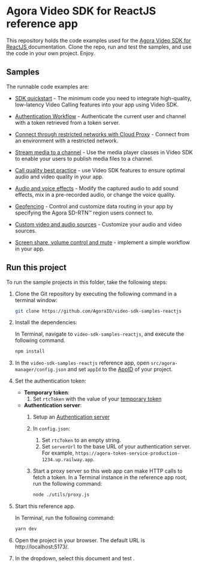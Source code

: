# Agora Video SDK for ReactJS reference app

This repository holds the code examples used for the [Agora Video SDK for ReactJS ](https://docs.agora.io/en/video-calling/get-started/get-started-sdk?platform=web) documentation. Clone the repo, run and test the samples, and use the code in your own project. Enjoy.

## Samples  

The runnable code examples are:

- [SDK quickstart](./src/get-started-sdk/README.md) - The minimum code you need to integrate high-quality, low-latency Video 
  Calling features into your app using Video SDK.
- [Authentication Workflow](./src/authentication-workflow/README.md) - Authenticate the current user and channel with a token 
  retrieved from a token server.
- [Connect through restricted networks with Cloud Proxy](./src/cloud-proxy/README.md) - Connect from an environment 
  with a restricted network.
- [Stream media to a channel](./src/play-media/README.md) - Use the media player classes in Video SDK to enable your 
  users to publish media files to a channel.
- [Call quality best practice](./src/ensure-call-quality/README.md) - use Video SDK features to  ensure optimal audio and video quality in your app.
- [Audio and voice effects](./src/audio-and-voice-effects/README.md) - Modify the captured audio to add sound 
  effects, mix in a pre-recorded audio, or change the voice quality. 

- [Geofencing](./src/geofencing/README.md) - Control and customize data routing in your app by specifying the Agora SD-RTN™ 
  region users 
  connect to.
- [Custom video and audio sources](./src/custom-audio-and-video/customVideoAudioManager.tsx) - Customize your audio and video sources.

- [Screen share, volume control and mute](./src/product-workflow/productWorkflowManager.tsx) -  implement a simple workflow in your app.


## Run this project

To run the sample projects in this folder, take the following steps:

1. Clone the Git repository by executing the following command in a terminal window:

    ```bash
    git clone https://github.com/AgoraIO/video-sdk-samples-reactjs
    ```

1. Install the dependencies:

    In Terminal, navigate to `video-sdk-samples-reactjs`, and execute the following command.

    ``` bash
    npm install
    ```

1. In the `video-sdk-samples-reactjs` reference app, open `src/agora-manager/config.json` and set `appId` to the 
   [AppID](https://docs-beta.agora.io/en/video-calling/reference/manage-agora-account?platform=android#get-the-app-id) of your project.

1. Set the authentication token:
    - **Temporary token**:
        1. Set `rtcToken`  with the value of your [temporary token](https://docs-beta.agora.io/en/video-calling/reference/manage-agora-account?platform=android#generate-a-temporary-token)
    - **Authentication server**:
        1. Setup an [Authentication server](https://docs-beta.agora.io/en/video-calling/get-started/authentication-workflow?platform#create-and-run-a-token-server)
        1. In `config.json`:
       
           1. Set  `rtcToken` to an empty string.
           1. Set `serverUrl` to the base URL of your authentication server. For example, `https://agora-token-service-production-1234.up.railway.app`.
        1. Start a proxy server so this web app can make HTTP calls to fetch a token. In a Terminal instance in the reference app root, run the following command:

             ```bash
             node ./utils/proxy.js
             ```
           
1. Start this reference app.

     In Terminal, run the following command:

    ``` bash
    yarn dev
    ```

1. Open the project in your browser. The default URL is http://localhost:5173/.

1. In the dropdown, select this document and test <Vpd k="PRODUCT" />.

